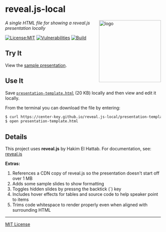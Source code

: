 # reveal.js-local
<img src=https://center-key.github.io/reveal.js-local/assets/js-logo.png align=right width=200 alt=logo>

_A single HTML file for showing a reveal.js presentation locally_

[![License:MIT](https://img.shields.io/badge/License-MIT-blue.svg)](https://github.com/center-key/reveal.js-local/blob/main/LICENSE.txt)
[![Vulnerabilities](https://snyk.io/test/github/center-key/reveal.js-local/badge.svg)](https://snyk.io/test/github/center-key/reveal.js-local)
[![Build](https://github.com/center-key/reveal.js-local/workflows/build/badge.svg)](https://github.com/center-key/reveal.js-local/actions/workflows/run-spec-on-push.yaml)

## Try It
View the
[sample presentation](https://center-key.github.io/reveal.js-local).

## Use It
Save [`presentation-template.html`](docs/presentation-template.html) (20 KB)
locally and then view and edit it locally.

From the terminal you can download the file by entering:
```bash
$ curl https://center-key.github.io/reveal.js-local/presentation-template.html --remote-name
$ open presentation-template.html
```

## Details
This project uses **reveal.js** by Hakim El Hattab.
For documentation, see: [reveal.js](https://github.com/hakimel/reveal.js)

**Extras:**
1. References a CDN copy of reveal.js so the presentation doesn't start off over 1 MB
1. Adds some sample slides to show formatting
1. Toggles hidden slides by pressng the backtick (`) key
1. Includes hover effects for tables and source code to help speaker point to items
1. Trims code whitespace to render properly even when aligned with surrounding HTML

---
[MIT License](LICENSE.txt)

